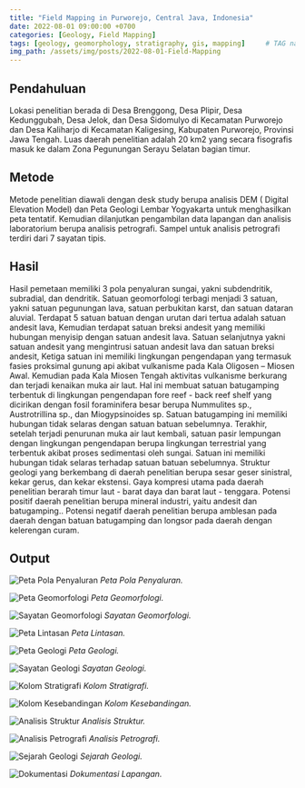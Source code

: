 ```yaml
---
title: "Field Mapping in Purworejo, Central Java, Indonesia"
date: 2022-08-01 09:00:00 +0700
categories: [Geology, Field Mapping]
tags: [geology, geomorphology, stratigraphy, gis, mapping]     # TAG names should always be lowercase
img_path: /assets/img/posts/2022-08-01-Field-Mapping
---
```


## Pendahuluan
Lokasi penelitian berada di Desa Brenggong, Desa Plipir, Desa Kedunggubah, Desa Jelok, dan Desa Sidomulyo di Kecamatan Purworejo dan Desa Kaliharjo di Kecamatan Kaligesing, Kabupaten Purworejo, Provinsi Jawa Tengah. Luas daerah penelitian adalah 20 km2 yang secara fisografis masuk ke dalam Zona Pegunungan Serayu Selatan bagian timur.

## Metode
Metode penelitian diawali dengan desk study berupa analisis DEM ( Digital Elevation Model) dan Peta Geologi Lembar Yogyakarta untuk menghasilkan peta tentatif. Kemudian dilanjutkan pengambilan data lapangan dan analisis laboratorium berupa analisis petrografi. Sampel untuk analisis petrografi terdiri dari 7 sayatan tipis.

## Hasil
Hasil pemetaan memiliki 3 pola penyaluran sungai, yakni subdendritik, subradial, dan dendritik. Satuan geomorfologi terbagi menjadi 3 satuan, yakni satuan pegunungan lava, satuan perbukitan karst, dan satuan dataran aluvial. Terdapat 5 satuan batuan dengan urutan dari tertua adalah satuan andesit lava, Kemudian terdapat satuan breksi andesit yang memiliki hubungan menyisip dengan satuan andesit lava. Satuan selanjutnya yakni satuan andesit yang mengintrusi satuan andesit lava dan satuan breksi andesit, Ketiga satuan ini memiliki lingkungan pengendapan yang termasuk fasies proksimal gunung api akibat vulkanisme pada Kala Oligosen – Miosen Awal. Kemudian pada Kala Miosen Tengah aktivitas vulkanisme berkurang dan terjadi kenaikan muka air laut. Hal ini membuat satuan batugamping terbentuk di lingkungan pengendapan fore reef - back reef shelf yang dicirikan dengan fosil foraminifera besar berupa Nummulites sp., Austrotrillina sp., dan Miogypsinoides sp. Satuan batugamping ini memiliki hubungan tidak selaras dengan satuan batuan sebelumnya. Terakhir, setelah terjadi penurunan muka air laut kembali, satuan pasir lempungan dengan lingkungan pengendapan berupa lingkungan terrestrial yang terbentuk akibat proses sedimentasi oleh sungai. Satuan ini memiliki hubungan tidak selaras terhadap satuan batuan sebelumnya. Struktur geologi yang berkembang di daerah penelitian berupa sesar geser sinistral, kekar gerus, dan kekar ekstensi. Gaya kompresi utama pada daerah penelitian berarah timur laut - barat daya dan barat laut - tenggara. Potensi positif daerah penelitian berupa mineral industri, yaitu andesit dan batugamping.. Potensi negatif daerah penelitian berupa amblesan pada daerah dengan batuan batugamping dan longsor pada daerah dengan kelerengan curam.

## Output

![Peta Pola Penyaluran](peta_pola_penyaluran.png)
_Peta Pola Penyaluran._

![Peta Geomorfologi](peta_geomorfologi.png)
_Peta Geomorfologi._

![Sayatan Geomorfologi](sayatan_geomorfologi.png)
_Sayatan Geomorfologi._

![Peta Lintasan](peta_lintasan.png)
_Peta Lintasan._

![Peta Geologi](peta_geologi.png)
_Peta Geologi._

![Sayatan Geologi](sayatan_geologi.png)
_Sayatan Geologi._

![Kolom Stratigrafi](kolom_stratigrafi.png)
_Kolom Stratigrafi._

![Kolom Kesebandingan](kolom_kesebandingan.png)
_Kolom Kesebandingan._

![Analisis Struktur](analisis_struktur.png)
_Analisis Struktur._

![Analisis Petrografi](analisis_petrografi.png)
_Analisis Petrografi._

![Sejarah Geologi](sejarah_geologi.png)
_Sejarah Geologi._

![Dokumentasi](dokumentasi_lapangan.png)
_Dokumentasi Lapangan._